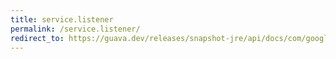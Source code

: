 ```yaml
---
title: service.listener
permalink: /service.listener/
redirect_to: https://guava.dev/releases/snapshot-jre/api/docs/com/google/common/util/concurrent/Service.Listener.html
---
```


